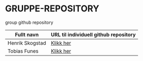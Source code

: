 # GRUPPE-REPOSITORY
group github repository

| Fullt navn       | URL til individuell github repository                         |
| ---------------- | ------------------------------------------------------------- |
| Henrik Skogstad  | [Klikk her](https://github.com/Skogstad-beep/IND-GITHUB-KONTO)|
| Tobias Funes     | [Klikk her](https://github.com/ImToeb/IND-GITHUB-KONTO)       |

